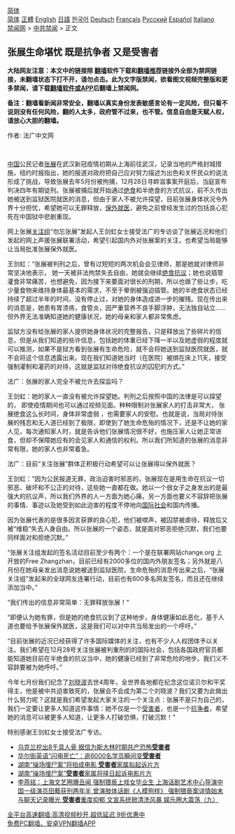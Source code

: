  <!-- 面包屑导航 --> <div class="breadcrumb"><!-- GTranslate: https://gtranslate.io/ -->  <div class="switcher notranslate">  <div class="selected">  <a href="#" onclick="return false;"> 简体</a>  </div>  <div class="option">  <a href="https://www.bannedbook.org" onclick="doGTranslate('zh-CN|zh-CN');jQuery('div.switcher div.selected a').html(jQuery(this).html());return false;" title="简体中文" class="nturl selected"> 简体</a>  <a href="https://www.bannedbook.org/zh-tw/" onclick="doGTranslate('zh-CN|zh-TW');jQuery('div.switcher div.selected a').html(jQuery(this).html());return false;" title="繁體中文" class="nturl"> 正體</a>  <a href="https://www.bannedbook.org/en/" onclick="doGTranslate('zh-CN|en');jQuery('div.switcher div.selected a').html(jQuery(this).html());return false;" title="English" class="nturl"> English</a>  <a href="https://www.bannedbook.org/ja/" onclick="doGTranslate('zh-CN|ja');jQuery('div.switcher div.selected a').html(jQuery(this).html());return false;" title="日本語" class="nturl"> 日語</a>  <a href="https://www.bannedbook.org/ko/" onclick="doGTranslate('zh-CN|ko');jQuery('div.switcher div.selected a').html(jQuery(this).html());return false;" title="한국어" class="nturl"> 한국어</a>  <a href="https://www.bannedbook.org/de/" onclick="doGTranslate('zh-CN|de');jQuery('div.switcher div.selected a').html(jQuery(this).html());return false;" title="Deutsch" class="nturl"> Deutsch</a>  <a href="https://www.bannedbook.org/fr/" onclick="doGTranslate('zh-CN|fr');jQuery('div.switcher div.selected a').html(jQuery(this).html());return false;" title="Français" class="nturl"> Français</a>  <a href="https://www.bannedbook.org/ru/" onclick="doGTranslate('zh-CN|ru');jQuery('div.switcher div.selected a').html(jQuery(this).html());return false;" title="Русский" class="nturl"> Русский</a>  <a href="https://www.bannedbook.org/es/" onclick="doGTranslate('zh-CN|es');jQuery('div.switcher div.selected a').html(jQuery(this).html());return false;" title="Español" class="nturl"> Español</a>  <a href="https://www.bannedbook.org/it/" onclick="doGTranslate('zh-CN|it');jQuery('div.switcher div.selected a').html(jQuery(this).html());return false;" title="Italiano" class="nturl"> Italiano</a>  </div>  </div>      <div class='breadcrumb-sub'><!-- Breadcrumb NavXT 6.3.0 --> <a href="https://www.bannedbook.org/" class="home">禁闻网</a> &gt; <a href="https://www.bannedbook.org/bnews/cbnews/" class="category">中共禁闻</a> &gt; 正文</div></div><h2>张展生命堪忧 既是抗争者 又是受害者</h2> <p class="notice"><b>大陆网友注意：本文中的链接除 <a href="https://github.com/bannedbook/fanqiang" >翻墙</a>软件下载和<a href="https://github.com/killgcd/justmysocks/blob/master/README.md">翻墙推荐</a>链接外全部为禁网链接，未翻墙状态下打不开，请勿点击。此为文字版禁闻，欲看图文视频完整版和更多禁闻，请下载<a href="https://github.com/bannedbook/fanqiang">翻墙软件或APP</a>后翻墙上禁闻网。</p><p>备注：翻墙看新闻非常安全，翻墙以真实身份发表敏感言论有一定风险，但只看不说则没有任何风险，翻的人太多，政府管不过来，也不管。信息自由是天赋人权，请放心大胆的翻墙。</b></p>  <div class="entry"> <p>作者: 法广中文网</p> <p></br></p> <p><span class='wp_keywordlink_affiliate'><a href="https://www.bannedbook.org/" title="中国" target="_blank">中国</a></span>公民记者<a href="https://www.bannedbook.org/bnews/tag/%e5%bc%a0%e5%b1%95/" class="st_tag internal_tag" rel="tag" title="标签 张展 下的日志">张展</a>在武汉新冠疫情初期从上海前往武汉，记录当地的严格封城措施，纽约时报指出，她的报道对政府把自己应对努力描述为出色和关怀民众的说法形成了挑战，导致张展去年5月份被拘捕，12月28日寻衅滋事案开庭后，当庭宣布判决四年有期徒刑。张展被捕后就开始通过<a href="https://www.bannedbook.org/bnews/tag/%E7%BB%9D%E9%A3%9F/" class="st_tag internal_tag" rel="tag" title="标签 绝食 下的日志">绝食</a>和半绝食的方式抗议，前不久传出她被送到监狱医院就医的消息，但由于家人不被允许探望，目前张展身体状况令外界十分担忧，希望她可以无罪释放，<a href="https://www.bannedbook.org/bnews/tag/%E4%BF%9D%E5%A4%96%E5%B0%B1%E5%8C%BB/" class="st_tag internal_tag" rel="tag" title="标签 保外就医 下的日志">保外就医</a>，避免之前曾经发生过的包括良心犯死在中国狱中悲剧重现。</p> <p>网上张展<a href="https://www.bannedbook.org/bnews/tag/%E5%85%B3%E6%B3%A8%E7%BB%84/" class="st_tag internal_tag" rel="tag" title="标签 关注组 下的日志">关注组</a>“勿忘张展”发起人王剑虹女士接受法广的专访谈了张展近况和他们发起的网上声援张展联署活动，希望引起国内外对张展案的关注，也希望当局能够让当局批准张展保外就医。</p>  <p>王剑虹：“张展被判刑之后，曾有过短短的两次机会会见律师，那是她就对律师非常坚决地表示， 她一天被非法拘禁失去自由，她就会继续<a href="https://www.bannedbook.org/bnews/tag/%E7%BB%9D%E9%A3%9F%E6%8A%97%E8%AE%AE/" class="st_tag internal_tag" rel="tag" title="标签 绝食抗议 下的日志">绝食抗议</a>；她也说插管灌食非常痛苦，也想避免，因为接下来要面对很长的刑期，所以也做了些让步，吃少量食物来维持身体最基本的需求，不至于晕倒被强迫插管。她的半绝食状态已经持续了超过半年的时间，没有停止过，对她的身体造成进一步的摧残。现在传出来的消息是，她患有胃溃疡，食管炎，因严重营养不良手脚浮肿，无法独自站立……但外界无法准确知道她的健康状况，她的母亲和家人都非常焦虑。</p> <p>监狱方没有给张展的家人提供她身体状况的完整报告，只是释放出了些碎片的信息，但是从我们知道的些许信息，包括她的体重已经下降一半以及她虚弱的程度就可以推测，如果不是狱方看到张展有生命危险，就不会将她送到监狱医院就医，就不会将这个信息透露出来。现在我们知道她当时（在医院）被绑在床上11天，接受强制灌制和灌药的对待，这就是监狱对待绝食抗议的囚犯的方式。”</p> <p>法广：张展的家人完全不被允许去探监吗？</p> <p>王剑虹：她的家人一直没有被允许探望她。判刑之后按照中国的法律是可以探望的， 即使疫情期间也可以通过视频见面。种种限制对张展家人的打击非常大， 张展绝食这么长时间，身体非常虚弱 ，也需要家人的安慰。也就是说，当局对待张展的残忍和无人道已经到了极限，即使到了她生命危殆的情况下，还是不让她的家人见，每次通知家人时，就是告诉他们张展情况很不好，也施压家人让她正常进食，但却不保障她应有的会见家人和通信的权利。所以我们所知道的张展的消息非常有限，她的家人也非常着急。</p>  <p>法广：目前“关注张展”群体正积极行动希望可以让张展得以保外就医？</p> <p>王剑虹：“因为公民报道无罪，政治迫害时邪恶的，张展现在是用生命在抗议一切邪恶、破坏和不公正的对待，这些她一直都在做。她以一个弱女子之身发出的是最强大的抗议声，所以我们外界的人一方面为她心痛，另一方面也要义不容辞把张展的事情、事迹以及她受到如此迫害的程度不停地向<a href="https://www.bannedbook.org/bnews/tag/%E5%9B%BD%E9%99%85%E7%A4%BE%E4%BC%9A/" class="st_tag internal_tag" rel="tag" title="标签 国际社会 下的日志">国际社会</a>和国内传播。</p> <p>因为张展代表的是很多因言获罪的良心犯，他们被噤声，被囚禁被虐待，释放后又被“维稳”失去人身自由。所以张展的一个姿态，就是面对邪恶拒绝沉默，我们也要同样面对和拒绝沉默。”</p> <p>“张展关注组发起的签名活动目前至少有两个：一个是在联署网站change.org 上开放的Free Zhangzhan，目前已经有2000多位的国内外朋友签名；另外就是八月份在她母亲发出消息说她被送到监狱医院，生命危殆的消息传出来之后，“张展关注组”发起来的全球网友连署行动，目前也有600多名网友签名，而且还在继续添加当中。”</p>  <p>“我们传出的信息非常简单：无罪释放张展！”</p> <p>“即便认为她有罪，但是她的绝食抗议到了这种地步，身体健康如此恶化，基于人道也要给予张展保外就医，这是我们可以对中共当局发出的一个呼吁。”</p> <p>“目前张展的近况已经获得了许多国际媒体的关注，也有不少人人权团体予以关注。我们希望在12月28号关注张展被判重刑的的国际社会，包括各国政府官员都能知道她目前在半绝食的抗议当中，她的健康已经到了非常危险的地步。我们义不容辞要被为她呼吁。”</p> <p>今年七月份我们纪念了<a href="https://www.bannedbook.org/bnews/tag/%e5%88%98%e6%99%93%e6%b3%a2/" class="st_tag internal_tag" rel="tag" title="标签 刘晓波 下的日志">刘晓波</a>去世4周年，全世界各地都在纪念这位诺贝尔和平奖得主，他是被中共迫害致死的，张展会不会成为第二个刘晓波？我们又要为此做出什么努力呢？这就是我们希望发起大家关注的一个关注点：张展不是只为自己的，我们一定要让更多人知道这件事情：她不仅是一个<a href="https://www.bannedbook.org/bnews/tag/%e5%8f%97%e5%ae%b3%e8%80%85/" class="st_tag internal_tag" rel="tag" title="标签 受害者 下的日志">受害者</a>，也是一个<a href="https://www.bannedbook.org/bnews/tag/%E6%8A%97%E4%BA%89%E8%80%85/" class="st_tag internal_tag" rel="tag" title="标签 抗争者 下的日志">抗争者</a>，希望她的消息可以被更多人知道，让更多人打破恐惧，打破沉默！”</p>  <p>特别感谢王剑虹女士接受法广专访。</p> <ul class='op-related-articles' title='相关阅读'> <li><a href='https://www.bannedbook.org/bnews/comments/20210827/1613950.html' target='_blank'>乌克兰挖出8千具人骨 据信为斯大林时期共产恐怖<b>受害者</b></a></li> <li><a href='https://www.bannedbook.org/bnews/baitai/20210822/1610988.html' target='_blank'>华尔街英语“闪电死亡”：逾6000名学员瞬间变<b>受害者</b></a></li> <li><a href='https://www.bannedbook.org/bnews/baitai/20210821/1610718.html' target='_blank'>湖南“操场埋尸案”将拍成电影 <b>受害者</b>家属拟起诉片方</a></li> <li><a href='https://www.bannedbook.org/bnews/baitai/20210821/1610449.html' target='_blank'>湖南“操场埋尸案”<b>受害者</b>家属将择日起诉电影片方</a></li> <li><a href='https://www.bannedbook.org/bnews/comments/20210817/1607903.html' target='_blank'>李燕铭：上海文艺圈爆丑闻 强制猥亵上戏女毕业生 上海话剧艺术中心导演中国一级演员田蕤获刑两年半 曾演肢体话剧《人模狗样》 强制猥亵案详情始末与聊天记录曝光 <b>受害者</b>重度抑郁 文宣系统掀清洗风暴 娱乐圈大震荡（九）</a></li> </ul> <p class="texttj"> <a href="https://github.com/bannedbook/fanqiang/wiki/V2ray%E6%9C%BA%E5%9C%BA" target="_blank">全平台高速翻墙:高清视频秒开,超低延迟,9折优惠中</a><br/> <a href="https://github.com/bannedbook/fanqiang/wiki/%E7%A6%81%E9%97%BB%E7%BD%91%E5%AE%89%E5%8D%93%E7%BF%BB%E5%A2%99%E6%96%B0%E9%97%BBAPP" target="_blank">免费PC翻墙、安卓VPN翻墙APP</a></p><p></br></br><br /> </br></p><a name='sharetosocial'></a>  <div style="margin-bottom:5px;padding-bottom:5px;clear:both"> <div id="archive-pix-1" class="banner-ads"> <!-- AuctionX Display platform tag START --> <div id="26318x728x90x621x_ADSLOT2" clicktrack="%%CLICK_URL_ESC%%"></div> <!-- AuctionX Display platform tag END --> </div> <div id="archive-pix-2" class="banner-ads"> <!-- AuctionX Display platform tag START --> <div id="26315x300x250x621x_ADSLOT2" clicktrack="%%CLICK_URL_ESC%%"></div> <!-- AuctionX Display platform tag END --> </div> </div>  <div id="archive-pix-1" class="banner-ads"> <!-- AuctionX Display platform tag START --> <div id="26318x728x90x621x_ADSLOT3" clicktrack="%%CLICK_URL_ESC%%"></div> <!-- AuctionX Display platform tag END --> </div> </div><!--END ENTRY--> 